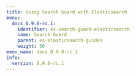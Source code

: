 ```yaml
---
title: Using Search Guard with Elasticsearch
menu:
  docs_0.9.0-rc.1:
    identifier: es-search-guard-elasticsearch
    name: Search Guard
    parent: es-elasticsearch-guides
    weight: 50
menu_name: docs_0.9.0-rc.1
info:
  version: 0.9.0-rc.1
---
```


